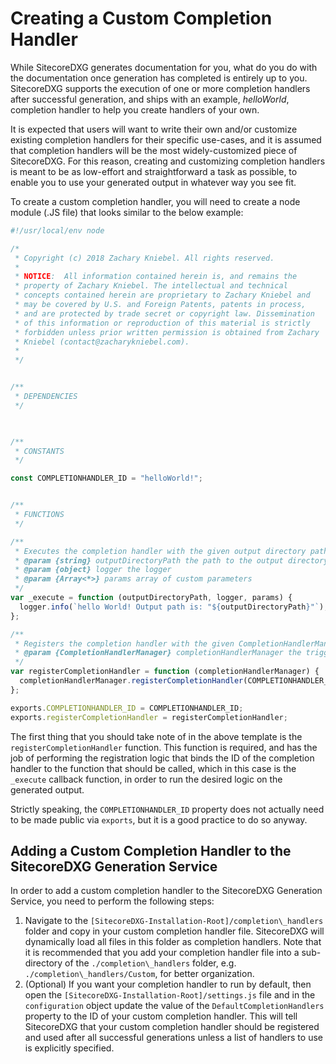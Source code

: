 # Creating a Custom Completion Handler

While SitecoreDXG generates documentation for you, what do you do with the documentation once generation has completed is entirely up to you. SitecoreDXG supports the execution of one or more completion handlers after successful generation, and ships with an example, _helloWorld_, completion handler to help you create handlers of your own.

It is expected that users will want to write their own and/or customize existing completion handlers for their specific use-cases, and it is assumed that completion handlers will be the most widely-customized piece of SitecoreDXG. For this reason, creating and customizing completion handlers is meant to be as low-effort and straightforward a task as possible, to enable you to use your generated output in whatever way you see fit.

To create a custom completion handler, you will need to create a node module \(.JS file\) that looks similar to the below example:

```js
#!/usr/local/env node

/*
 * Copyright (c) 2018 Zachary Kniebel. All rights reserved.
 *
 * NOTICE:  All information contained herein is, and remains the 
 * property of Zachary Kniebel. The intellectual and technical 
 * concepts contained herein are proprietary to Zachary Kniebel and
 * may be covered by U.S. and Foreign Patents, patents in process, 
 * and are protected by trade secret or copyright law. Dissemination 
 * of this information or reproduction of this material is strictly 
 * forbidden unless prior written permission is obtained from Zachary
 * Kniebel (contact@zacharykniebel.com).
 *
 */


/**
 * DEPENDENCIES
 */
 


/**
 * CONSTANTS
 */

const COMPLETIONHANDLER_ID = "helloWorld!";


/**
 * FUNCTIONS
 */

/**
 * Executes the completion handler with the given output directory path 
 * @param {string} outputDirectoryPath the path to the output directory
 * @param {object} logger the logger
 * @param {Array<*>} params array of custom parameters
 */
var _execute = function (outputDirectoryPath, logger, params) {
  logger.info(`hello World! Output path is: "${outputDirectoryPath}"`);
};

/**
 * Registers the completion handler with the given CompletionHandlerManager - this function is required on all completion handler modules
 * @param {CompletionHandlerManager} completionHandlerManager the trigger manager to register the trigger for
 */
var registerCompletionHandler = function (completionHandlerManager) {
  completionHandlerManager.registerCompletionHandler(COMPLETIONHANDLER_ID, _execute);
};

exports.COMPLETIONHANDLER_ID = COMPLETIONHANDLER_ID;
exports.registerCompletionHandler = registerCompletionHandler;
```

The first thing that you should take note of in the above template is the `registerCompletionHandler` function. This function is required, and has the job of performing the registration logic that binds the ID of the completion handler to the function that should be called, which in this case is the `_execute` callback function, in order to run the desired logic on the generated output.

Strictly speaking, the `COMPLETIONHANDLER_ID` property does not actually need to be made public via `exports`, but it is a good practice to do so anyway.

## Adding a Custom Completion Handler to the SitecoreDXG Generation Service

In order to add a custom completion handler to the SitecoreDXG Generation Service, you need to perform the following steps:

1. Navigate to the `[SitecoreDXG-Installation-Root]/completion\_handlers` folder and copy in your custom completion handler file. SitecoreDXG will dynamically load all files in this folder as completion handlers. Note that it is recommended that you add your completion handler file into a sub-directory of the `./completion\_handlers` folder, e.g. `./completion\_handlers/Custom`, for better organization. 
2. \(Optional\) If you want your completion handler to run by default, then open the `[SitecoreDXG-Installation-Root]/settings.js` file and in the `configuration` object update the value of the `DefaultCompletionHandlers` property to the ID of your custom completion handler. This will tell SitecoreDXG that your custom completion handler should be registered and used after all successful generations unless a list of handlers to use is explicitly specified. 



